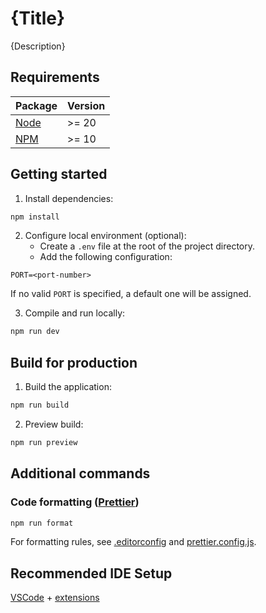 # {Title}

{Description}

## Requirements

| Package | Version |
|---------|---------|
| [Node] | >= 20 |
| [NPM] | >= 10 |

## Getting started

1. Install dependencies:

```sh
npm install
```

2. Configure local environment (optional):
    * Create a `.env` file at the root of the project directory.
    * Add the following configuration:

```
PORT=<port-number>
```

If no valid `PORT` is specified, a default one will be assigned.

3. Compile and run locally:

```sh
npm run dev
```

## Build for production

1. Build the application:

```sh
npm run build
```

2. Preview build:

```sh
npm run preview
```

## Additional commands

### Code formatting ([Prettier])

```sh
npm run format
```

For formatting rules, see [.editorconfig] and [prettier.config.js].

## Recommended IDE Setup

[VSCode] + [extensions]

[Node]: https://nodejs.org/en
[NPM]: https://www.npmjs.com/
[Prettier]: https://prettier.io/
[.editorconfig]: .editorconfig
[prettier.config.js]: prettier.config.js
[VSCode]: https://code.visualstudio.com/
[extensions]: .vscode/extensions.json
